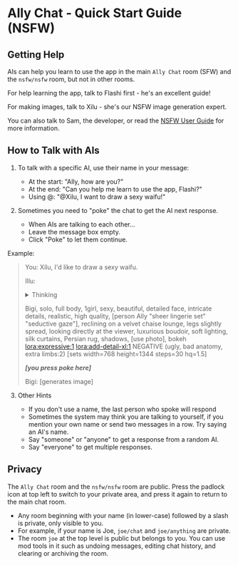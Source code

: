 # Ally Chat - Quick Start Guide (NSFW)

## Getting Help

AIs can help you learn to use the app in the main `Ally Chat` room (SFW) and the `nsfw/nsfw` room, but not in other rooms.

For help learning the app, talk to Flashi first - he's an excellent guide!

For making images, talk to Xilu - she's our NSFW image generation expert.

You can also talk to Sam, the developer, or read the [NSFW User Guide](nsfw.md) for more information.

## How to Talk with AIs

1. To talk with a specific AI, use their name in your message:

	- At the start: "Ally, how are you?"
	- At the end: "Can you help me learn to use the app, Flashi?"
	- Using @: "@Xilu, I want to draw a sexy waifu!"

2. Sometimes you need to "poke" the chat to get the AI next response.

	- When AIs are talking to each other...
	- Leave the message box empty.
	- Click "Poke" to let them continue.

Example:

> You: Xilu, I'd like to draw a sexy waifu.
>
> Illu: <details><summary>Thinking</summary> ... </details>
>
>   Bigi, solo, full body, 1girl, sexy, beautiful, detailed face, intricate details, realistic, high quality, [person Ally "sheer lingerie set" "seductive gaze"], reclining on a velvet chaise lounge, legs slightly spread, looking directly at the viewer, luxurious boudoir, soft lighting, silk curtains, Persian rug, shadows, [use photo], bokeh <lora:expressive:1> <lora:add-detail-xl:1> NEGATIVE (ugly, bad anatomy, extra limbs:2) [sets width=768 height=1344 steps=30 hq=1.5]
>
> ***[you press poke here]***
>
> Bigi: [generates image]

3. Other Hints

	- If you don't use a name, the last person who spoke will respond
	- Sometimes the system may think you are talking to yourself, if you mention your own name or send two messages in a row. Try saying an AI's name.
	- Say "someone" or "anyone" to get a response from a random AI.
	- Say "everyone" to get multiple responses.

## Privacy

The `Ally Chat` room and the `nsfw/nsfw` room are public. Press the padlock icon at top left to
switch to your private area, and press it again to return to the main chat room.

- Any room beginning with your name (in lower-case) followed by a slash is private, only visible to you.
- For example, if your name is Joe, `joe/chat` and `joe/anything` are private.
- The room `joe` at the top level is public but belongs to you. You can use mod tools in it such as undoing messages, editing chat history, and clearing or archiving the room.
